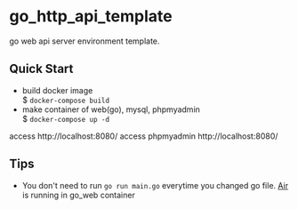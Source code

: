 # go_http_api_template
go web api server environment template.

## Quick Start
- build docker image  
$ `docker-compose build`  
- make container of web(go), mysql, phpmyadmin  
$ `docker-compose up -d`  

access
http://localhost:8080/
access phpmyadmin
http://localhost:8080/

## Tips
- You don't need to run `go run main.go` everytime you changed go file. [Air](https://github.com/cosmtrek/air) is running in go_web container
